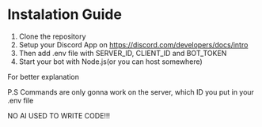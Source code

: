 # Instalation Guide

1. Clone the repository
2. Setup your Discord App on https://discord.com/developers/docs/intro
3. Then add .env file with SERVER_ID, CLIENT_ID and BOT_TOKEN
4. Start your bot with Node.js(or you can host somewhere)


For better explanation
<link to youtube video>





P.S Commands are only gonna work on the server, which ID you put in your .env file





NO AI USED TO WRITE CODE!!!
